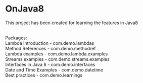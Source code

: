# OnJava8
This project has been created for learning the features in Java8<br /><br />

Packages:<br />
Lambda Introduction - com.demo.lambdas<br />
Method References - com.demo.methodref<br />
Lambda examples - com.demo.lambda.examples<br />
Streams examples - com.demo.streams.examples<br />
Interfaces in Java 8 - com.demo.interfaces<br />
Date and Time Examples - com.demo.datetime<br />
Best practices - com.demo.learnings<br />
